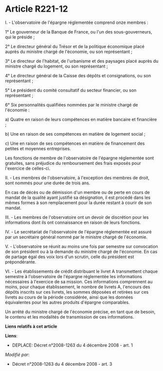 # Article R221-12

I. - L'observatoire de l'épargne réglementée comprend onze membres : 

1° Le gouverneur de la Banque de France, ou l'un des sous-gouverneurs, qui le préside ; 

2° Le directeur général du Trésor et de la politique économique placé auprès du ministre chargé de l'économie, ou son
représentant ; 

3° Le directeur de l'habitat, de l'urbanisme et des paysages placé auprès du ministre chargé du logement, ou son
représentant ; 

4° Le directeur général de la Caisse des dépôts et consignations, ou son représentant ; 

5° Le président du comité consultatif du secteur financier, ou son représentant ; 

6° Six personnalités qualifiées nommées par le ministre chargé de l'économie : 

a) Quatre en raison de leurs compétences en matière bancaire et financière ; 

b) Une en raison de ses compétences en matière de logement social ; 

c) Une en raison de ses compétences en matière de financement des petites et moyennes entreprises. 

Les fonctions de membre de l'observatoire de l'épargne réglementée sont gratuites, sans préjudice du remboursement des frais
exposés pour l'exercice de celles-ci. 

II. - Les membres de l'observatoire, à l'exception des membres de droit, sont nommés pour une durée de trois ans. 

En cas de décès ou de démission d'un membre ou de perte en cours de mandat de la qualité ayant justifié sa désignation, il
est procédé dans les mêmes formes à son remplacement pour la durée restant à courir de son mandat. 

III. - Les membres de l'observatoire ont un devoir de discrétion pour les informations dont ils ont connaissance en raison de
leurs fonctions. 

IV. - Le secrétariat de l'observatoire de l'épargne réglementée est assuré par un secrétaire général nommé par le ministre
chargé de l'économie. 

V. - L'observatoire se réunit au moins une fois par semestre sur convocation de son président ou à la demande du ministre
chargé de l'économie. En cas de partage égal des voix lors d'un scrutin, celle du président est prépondérante. 

VI. - Les établissements de crédit distribuant le livret A transmettent chaque semestre à l'observatoire de l'épargne
réglementée les informations nécessaires à l'exercice de sa mission. Ces informations comprennent au moins, pour chaque
établissement, le nombre de livrets A, l'encours des dépôts inscrits sur ces livrets, les sommes déposées et retirées sur ces
livrets au cours de la période considérée, ainsi que les données équivalentes pour les autres produits d'épargne
comparables. 

Un arrêté du ministre chargé de l'économie précise, en tant que de besoin, le contenu et les modalités de transmission de ces
informations.

**Liens relatifs à cet article**

**Liens**:

  - DEPLACE: Décret n°2008-1263 du 4 décembre 2008 - art. 1

_Modifié par_:

  - Décret n°2008-1263 du 4 décembre 2008 - art. 3
